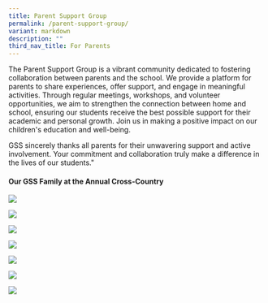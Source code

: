 ```yaml
---
title: Parent Support Group
permalink: /parent-support-group/
variant: markdown
description: ""
third_nav_title: For Parents
---
```

The Parent Support Group is a vibrant community dedicated to fostering collaboration between parents and the school. We provide a platform for parents to share experiences, offer support, and engage in meaningful activities. Through regular meetings, workshops, and volunteer opportunities, we aim to strengthen the connection between home and school, ensuring our students receive the best possible support for their academic and personal growth. Join us in making a positive impact on our children's education and well-being.

GSS sincerely thanks all parents for their unwavering support and active involvement. Your commitment and collaboration truly make a difference in the lives of our students."

#### **Our GSS Family at the Annual Cross-Country**
![](/images/PSG2024/psg001.jpg)

![](/images/PSG2024/psg002.jpg)

![](/images/PSG2024/psg003.jpg)

![](/images/PSG2024/psg004.jpg)

![](/images/PSG2024/psg005.jpg)

![](/images/PSG2024/psg006.jpg)

![](/images/PSG2024/psg007.jpg)